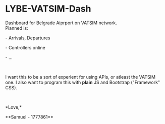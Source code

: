 # LYBE-VATSIM-Dash
Dashboard for Belgrade Aiprport on VATSIM network.
<br>
Planned is:
<br>
    <p> - Arrivals, Departures </p>
    <p> - Controllers online </p>
    <p> - ... </p>
<br>
    <p>
        I want this to be a sort of experient for using APIs, or atleast the VATSIM one. I also want to program this with **plain** JS and Bootstrap ("Framework" CSS).
    </p>
<br>
<p> *Love,* </p>
<p> **Samuel - 1777861** </p>
